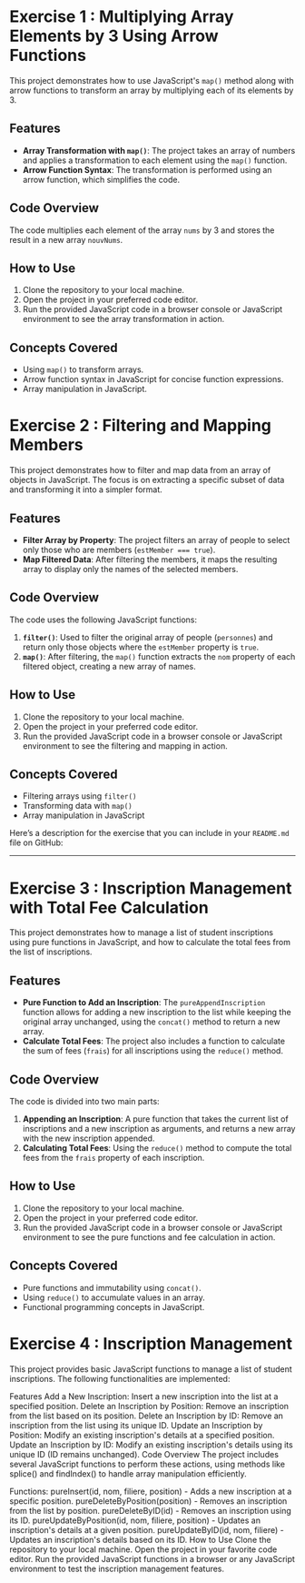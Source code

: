 

# Exercise 1 : Multiplying Array Elements by 3 Using Arrow Functions

This project demonstrates how to use JavaScript's `map()` method along with arrow functions to transform an array by multiplying each of its elements by 3.

## Features

- **Array Transformation with `map()`**: The project takes an array of numbers and applies a transformation to each element using the `map()` function.
- **Arrow Function Syntax**: The transformation is performed using an arrow function, which simplifies the code.

## Code Overview

The code multiplies each element of the array `nums` by 3 and stores the result in a new array `nouvNums`.

## How to Use

1. Clone the repository to your local machine.
2. Open the project in your preferred code editor.
3. Run the provided JavaScript code in a browser console or JavaScript environment to see the array transformation in action.

## Concepts Covered

- Using `map()` to transform arrays.
- Arrow function syntax in JavaScript for concise function expressions.
- Array manipulation in JavaScript.


 # Exercise 2 : Filtering and Mapping Members

This project demonstrates how to filter and map data from an array of objects in JavaScript. The focus is on extracting a specific subset of data and transforming it into a simpler format.

## Features

- **Filter Array by Property**: The project filters an array of people to select only those who are members (`estMember === true`).
- **Map Filtered Data**: After filtering the members, it maps the resulting array to display only the names of the selected members.

## Code Overview

The code uses the following JavaScript functions:

1. **`filter()`**: Used to filter the original array of people (`personnes`) and return only those objects where the `estMember` property is `true`.
2. **`map()`**: After filtering, the `map()` function extracts the `nom` property of each filtered object, creating a new array of names.



## How to Use

1. Clone the repository to your local machine.
2. Open the project in your preferred code editor.
3. Run the provided JavaScript code in a browser console or JavaScript environment to see the filtering and mapping in action.

## Concepts Covered

- Filtering arrays using `filter()`
- Transforming data with `map()`
- Array manipulation in JavaScript

Here’s a description for the exercise that you can include in your `README.md` file on GitHub:

---

# Exercise 3 : Inscription Management with Total Fee Calculation

This project demonstrates how to manage a list of student inscriptions using pure functions in JavaScript, and how to calculate the total fees from the list of inscriptions.

## Features

- **Pure Function to Add an Inscription**: The `pureAppendInscription` function allows for adding a new inscription to the list while keeping the original array unchanged, using the `concat()` method to return a new array.
- **Calculate Total Fees**: The project also includes a function to calculate the sum of fees (`frais`) for all inscriptions using the `reduce()` method.

## Code Overview

The code is divided into two main parts:
1. **Appending an Inscription**: A pure function that takes the current list of inscriptions and a new inscription as arguments, and returns a new array with the new inscription appended.
2. **Calculating Total Fees**: Using the `reduce()` method to compute the total fees from the `frais` property of each inscription.

## How to Use

1. Clone the repository to your local machine.
2. Open the project in your preferred code editor.
3. Run the provided JavaScript code in a browser console or JavaScript environment to see the pure functions and fee calculation in action.

## Concepts Covered

- Pure functions and immutability using `concat()`.
- Using `reduce()` to accumulate values in an array.
- Functional programming concepts in JavaScript.



# Exercise 4 : Inscription Management

This project provides basic JavaScript functions to manage a list of student inscriptions. The following functionalities are implemented:

Features
Add a New Inscription: Insert a new inscription into the list at a specified position.
Delete an Inscription by Position: Remove an inscription from the list based on its position.
Delete an Inscription by ID: Remove an inscription from the list using its unique ID.
Update an Inscription by Position: Modify an existing inscription's details at a specified position.
Update an Inscription by ID: Modify an existing inscription's details using its unique ID (ID remains unchanged).
Code Overview
The project includes several JavaScript functions to perform these actions, using methods like splice() and findIndex() to handle array manipulation efficiently.

Functions:
pureInsert(id, nom, filiere, position) - Adds a new inscription at a specific position.
pureDeleteByPosition(position) - Removes an inscription from the list by position.
pureDeleteByID(id) - Removes an inscription using its ID.
pureUpdateByPosition(id, nom, filiere, position) - Updates an inscription's details at a given position.
pureUpdateByID(id, nom, filiere) - Updates an inscription's details based on its ID.
How to Use
Clone the repository to your local machine.
Open the project in your favorite code editor.
Run the provided JavaScript functions in a browser or any JavaScript environment to test the inscription management features.
